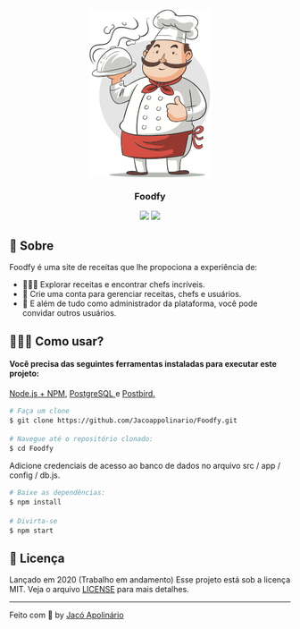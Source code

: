 <h3 align="center">
    <img alt="foodfy" title"#logo" src="public/assets/chef.png">
    <br><br>
    <b>Foodfy</b>
    <br>
    <p align="center">
        <img src="https://img.shields.io/badge/By-Jac%C3%B3%20Apolin%C3%A1rio-blue">
        <img src="https://img.shields.io/badge/License-MIT-blue">
    </p>
</h3>

## 🚀 Sobre
Foodfy é uma site de receitas que lhe propociona a experiência de:

- 👩🏽‍🍳 Explorar receitas e encontrar chefs incríveis.
- 🍕 Crie uma conta para gerenciar receitas, chefs e usuários.
- 📨 E além de tudo como administrador da plataforma, você pode convidar outros usuários.

## 👷🏾‍♂️ Como usar?

<h4> Você precisa das seguintes ferramentas instaladas para executar este projeto: </h4>
 <p> <a href="https://nodejs.org/en/">Node.js + NPM<a>, <a href="https://www.postgresql.org/download/"> PostgreSQL </a> e <a href="https://www.electronjs.org/apps/postbird"> Postbird. </a> </p>

```bash
# Faça um clone
$ git clone https://github.com/Jacoappolinario/Foodfy.git

# Navegue até o repositório clonado:
$ cd Foodfy

```
Adicione credenciais de acesso ao banco de dados no arquivo src / app / config / db.js.

```bash
# Baixe as dependências:
$ npm install

# Divirta-se
$ npm start
```

## 📕 Licença
Lançado em 2020 (Trabalho em andamento) Esse projeto está sob a licença MIT. Veja o arquivo [LICENSE](/LICENSE) para mais detalhes.

---

Feito com 💙 by [Jacó Apolinário](https://www.linkedin.com/in/jacoapolinario/)
